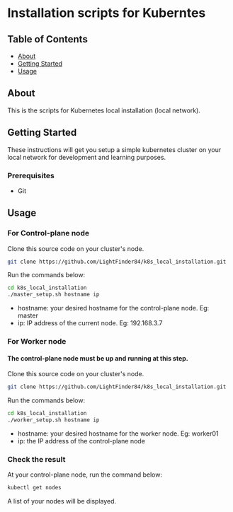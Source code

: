 # Installation scripts for Kuberntes

## Table of Contents

- [About](#about)
- [Getting Started](#getting_started)
- [Usage](#usage)

## About <a name = "about"></a>

This is the scripts for Kubernetes local installation (local network).

## Getting Started <a name = "getting_started"></a>

These instructions will get you setup a simple kubernetes cluster on your local network for development and learning purposes.

### Prerequisites

- Git

## Usage <a name = "usage"></a>

### For Control-plane node
Clone this source code on your cluster's node.
```bash
git clone https://github.com/LightFinder84/k8s_local_installation.git
```
Run the commands below:
```bash
cd k8s_local_installation
./master_setup.sh hostname ip
```
- hostname: your desired hostname for the control-plane node. Eg: master
- ip: IP address of the current node. Eg: 192.168.3.7

### For Worker node
#### The control-plane node must be up and running at this step.

Clone this source code on your cluster's node.
```bash
git clone https://github.com/LightFinder84/k8s_local_installation.git
```
Run the commands below:
```bash
cd k8s_local_installation
./worker_setup.sh hostname ip
```
- hostname: your desired hostname for the worker node. Eg: worker01
- ip: the IP address of the control-plane node


### Check the result
At your control-plane node, run the command below:
```bash
kubectl get nodes
```
A list of your nodes will be displayed.
